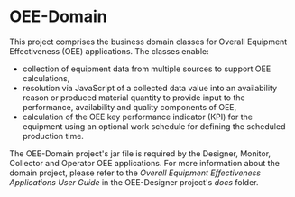 # OEE-Domain
This project comprises the business domain classes for Overall Equipment Effectiveness (OEE) applications.  The classes enable:
* collection of equipment data from multiple sources to support OEE calculations, 
* resolution via JavaScript of a collected data value into an availability reason or produced material quantity to provide input to the performance, availability and quality components of OEE,
* calculation of the OEE key performance indicator (KPI) for the equipment using an optional  work schedule for defining the scheduled production time.

The OEE-Domain project's jar file is required by the Designer, Monitor, Collector and Operator OEE applications.  For more information about the domain project, please refer to the *Overall Equipment Effectiveness Applications User Guide* in the OEE-Designer project's *docs* folder.
